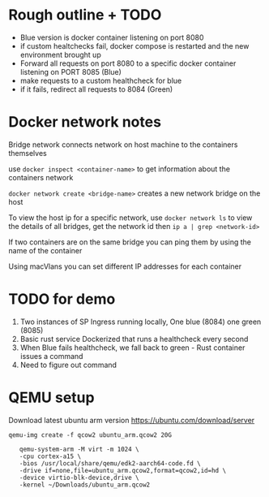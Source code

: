 # Rough outline + TODO
- Blue version is docker container listening on port 8080
- if custom healtchecks fail, docker compose is restarted and the new environment brought up
- Forward all requests on port 8080 to a specific docker container listening on PORT 8085 (Blue)
- make requests to a custom healthcheck for blue
- if it fails, redirect all requests to 8084 (Green)

# Docker network notes
Bridge network connects network on host machine to the containers themselves

use `docker inspect <container-name>` to get information about the containers network

`docker network create <bridge-name>` creates a new network bridge on the host

To view the host ip for a specific network, use `docker network ls` to view the details of all bridges, get the network id then `ip a | grep <network-id>`

If two containers are on the same bridge you can ping them by using the name of the container

Using macVlans you can set different IP addresses for each container

# TODO for demo
1. Two instances of SP Ingress running locally, One blue (8084) one green (8085)
2. Basic rust service Dockerized that runs a healthcheck every second
3. When Blue fails healthcheck, we fall back to green - Rust container issues a command
4. Need to figure out command

# QEMU setup
Download latest ubuntu arm version https://ubuntu.com/download/server

`qemu-img create -f qcow2 ubuntu_arm.qcow2 20G`
```shell
   qemu-system-arm -M virt -m 1024 \
   -cpu cortex-a15 \
   -bios /usr/local/share/qemu/edk2-aarch64-code.fd \
   -drive if=none,file=ubuntu_arm.qcow2,format=qcow2,id=hd \
   -device virtio-blk-device,drive \
   -kernel ~/Downloads/ubuntu_arm.qcow2

```
